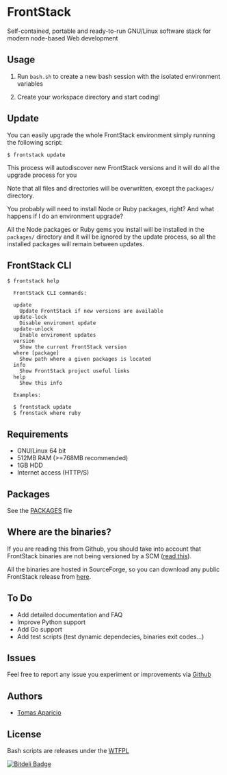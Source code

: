 # FrontStack

Self-contained, portable and ready-to-run GNU/Linux software stack for modern node-based Web development

## Usage

1. Run `bash.sh` to create a new bash session with the isolated environment variables

2. Create your workspace directory and start coding!

## Update

You can easily upgrade the whole FrontStack environment simply running the following script:

```shell
$ frontstack update
```

This process will autodiscover new FrontStack versions and it will do all the upgrade process for you

Note that all files and directories will be overwritten, except the `packages/` directory.

You probably will need to install Node or Ruby packages, right? 
And what happens if I do an environment upgrade?

All the Node packages or Ruby gems you install will be installed in the `packages/` directory and it will be ignored by the update process, so all the installed packages will remain between updates.

## FrontStack CLI

```
$ frontstack help

  FrontStack CLI commands:

  update
    Update FrontStack if new versions are available
  update-lock
    Disable enviroment update
  update-unlock
    Enable enviroment updates
  version  
    Show the current FrontStack version
  where [package]
    Show path where a given packages is located
  info
    Show FrontStack project useful links
  help
    Show this info

  Examples:

  $ frontstack update
  $ fronstack where ruby

```

## Requirements

- GNU/Linux 64 bit
- 512MB RAM (>=768MB recommended)
- 1GB HDD
- Internet access (HTTP/S)

## Packages

See the [PACKAGES](https://github.com/frontstack/stack/blob/master/PACKAGES.md) file

## Where are the binaries?

If you are reading this from Github, you should take into account that FrontStack binaries are not being versioned by a SCM ([read this](http://blog.bintray.com/2013/05/30/google-and-github-insist-go-store-your-binaries-in-a-proper-place/?shareadraft=51a74b1186613)).

All the binaries are hosted in SourceForge, so you can download any public FrontStack release from [here](https://sourceforge.net/projects/frontstack/files/releases/).

## To Do

- Add detailed documentation and FAQ
- Improve Python support
- Add Go support
- Add test scripts (test dynamic dependecies, binaries exit codes...)

## Issues

Feel free to report any issue you experiment or improvements via [Github](https://github.com/frontstack/stack/issues)

## Authors

- [Tomas Aparicio](https://github.com/h2non)

## License

Bash scripts are releases under the [WTFPL](http://www.wtfpl.net/txt/copying/)


[![Bitdeli Badge](https://d2weczhvl823v0.cloudfront.net/frontstack/stack/trend.png)](https://bitdeli.com/free "Bitdeli Badge")
